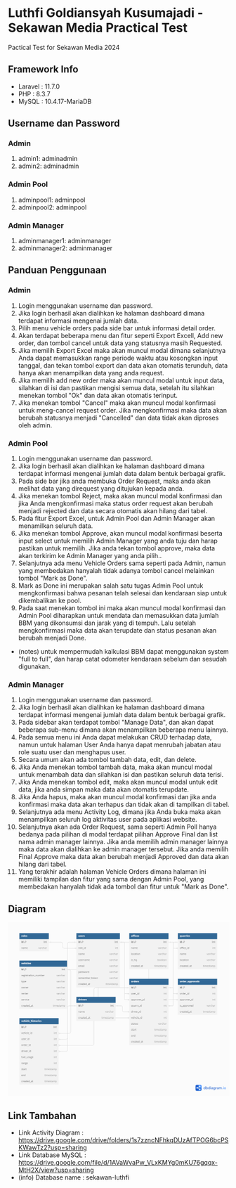 # Luthfi Goldiansyah Kusumajadi - Sekawan Media Practical Test
 Pactical Test for Sekawan Media 2024

## Framework Info
- Laravel : 11.7.0
- PHP : 8.3.7
- MySQL : 10.4.17-MariaDB

## Username dan Password

### Admin
1. admin1: adminadmin
2. admin2: adminadmin

### Admin Pool
1. adminpool1: adminpool
2. adminpool2: adminpool

### Admin Manager
1. adminmanager1: adminmanager
2. adminmanager2: adminmanager

## Panduan Penggunaan
### Admin
1. Login menggunakan username dan password.
2. Jika login berhasil akan dialihkan ke halaman dashboard dimana terdapat informasi mengenai jumlah data.
3. Pilih menu vehicle orders pada side bar untuk informasi detail order.
4. Akan terdapat beberapa menu dan fitur seperti Export Excell, Add new order, dan tombol cancel untuk data yang statusnya masih Requested.
5. Jika memilih Export Excel maka akan muncul modal dimana selanjutnya Anda dapat memasukkan range periode waktu atau kosongkan input tanggal, dan tekan tombol export dan data akan otomatis terunduh, data hanya akan menampilkan data yang anda request.
6. Jika memilih add new order maka akan muncul modal untuk input data, silahkan di isi dan pastikan mengisi semua data, setelah itu silahkan menekan tombol "Ok" dan data akan otomatis terinput.
7. Jika menekan tombol "Cancel" maka akan muncul modal konfirmasi untuk meng-cancel request order. Jika mengkonfirmasi maka data akan berubah statusnya menjadi "Cancelled" dan data tidak akan diproses oleh admin.

### Admin Pool
1. Login menggunakan username dan password.
2. Jika login berhasil akan dialihkan ke halaman dashboard dimana terdapat informasi mengenai jumlah data dalam bentuk berbagai grafik.
3. Pada side bar jika anda membuka Order Request, maka anda akan melihat data yang direquest yang ditujukan kepada anda.
4. Jika menekan tombol Reject, maka akan muncul modal konfirmasi dan jika Anda mengkonfirmasi maka status order request akan berubah menjadi rejected dan data secara otomatis akan hilang dari tabel.
5. Pada fitur Export Excel, untuk Admin Pool dan Admin Manager akan menamilkan seluruh data.
6. Jika menekan tombol Approve, akan muncul modal konfirmasi beserta input select untuk memilih Admin Manager yang anda tuju dan harap pastikan untuk memilih. Jika anda tekan tombol approve, maka data akan terkirim ke Admin Manager yang anda pilih..
7. Selanjutnya ada menu Vehicle Orders sama seperti pada Admin, namun yang membedakan hanyalah tidak adanya tombol cancel melainkan tombol "Mark as Done".
8. Mark as Done ini merupakan salah satu tugas Admin Pool untuk mengkonfirmasi bahwa pesanan telah selesai dan kendaraan siap untuk dikembalikan ke pool.
9. Pada saat menekan tombol ini maka akan muncul modal konfirmasi dan Admin Pool diharapkan untuk mendata dan memasukkan data jumlah BBM yang dikonsumsi dan jarak yang di tempuh. Lalu setelah mengkonfirmasi maka data akan terupdate dan status pesanan akan berubah menjadi Done.
- (notes) untuk mempermudah kalkulasi BBM dapat menggunakan system "full to full", dan harap catat odometer kendaraan sebelum dan sesudah digunakan.

### Admin Manager
1. Login menggunakan username dan password.
2. Jika login berhasil akan dialihkan ke halaman dashboard dimana terdapat informasi mengenai jumlah data dalam bentuk berbagai grafik.
3. Pada sidebar akan terdapat tombol "Manage Data", dan akan dapat beberapa sub-menu dimana akan menampilkan beberapa menu lainnya.
4. Pada semua menu ini Anda dapat melakukan CRUD terhadap data, namun untuk halaman User Anda hanya dapat menrubah jabatan atau role suatu user dan menghapus user.
5. Secara umum akan ada tombol tambah data, edit, dan delete.
6. Jika Anda menekan tombol tambah data, maka akan muncul modal untuk menambah data dan silahkan isi dan pastikan seluruh data terisi.
7. Jika Anda menekan tombol edit, maka akan muncul modal untuk edit data, jika anda simpan maka data akan otomatis terupdate.
8. Jika Anda hapus, maka akan muncul modal konfirmasi dan jika anda konfirmasi maka data akan terhapus dan tidak akan di tampilkan di tabel.
9. Selanjutnya ada menu Activity Log, dimana jika Anda buka maka akan menampilkan seluruh log aktivitas user pada aplikasi website.
10. Selanjutnya akan ada Order Request, sama seperti Admin Poll hanya bedanya pada pilihan di modal terdapat pilihan Approve Final dan list nama admin manager lainnya. Jika anda memilih admin manager lainnya maka data akan dialihkan ke admin manager tersebut. Jika anda memilih Final Approve maka data akan berubah menjadi Approved dan data akan hilang dari tabel.
11. Yang terakhir adalah halaman Vehicle Orders dimana halaman ini memiliki tampilan dan fitur yang sama dengan Admin Pool, yang membedakan hanyalah tidak ada tombol dan fitur untuk "Mark as Done".

## Diagram
![Diagram](/public/img/diagram.png)

## Link Tambahan
- Link Activity Diagram : https://drive.google.com/drive/folders/1s7zzncNFhkqDUzAfTPOG6bcPSKWawTz2?usp=sharing
- Link Database MySQL : https://drive.google.com/file/d/1AVaWvaPw_VLxKMYg0mKU76gqqx-MtH2X/view?usp=sharing
- (info) Database name : sekawan-luthfi
